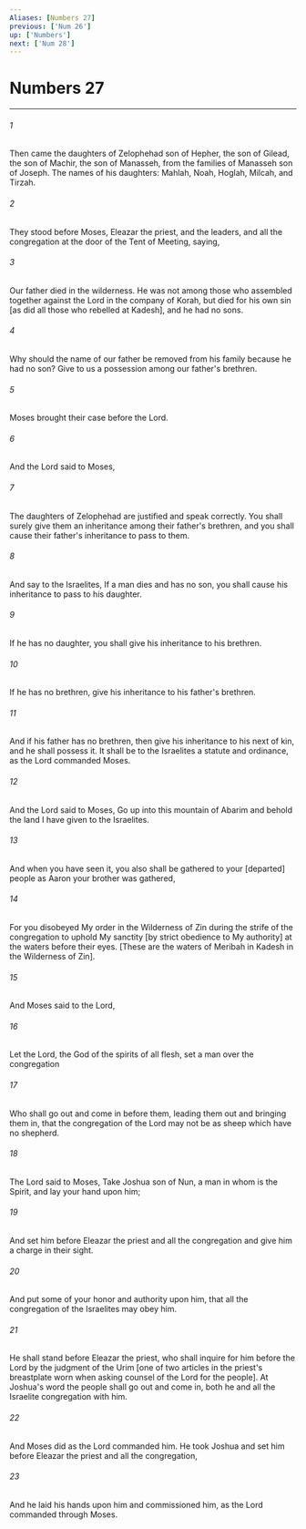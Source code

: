 ```yaml
---
Aliases: [Numbers 27]
previous: ['Num 26']
up: ['Numbers']
next: ['Num 28']
---
```

# Numbers 27

***














###### 1 






Then came the daughters of Zelophehad son of Hepher, the son of Gilead, the son of Machir, the son of Manasseh, from the families of Manasseh son of Joseph. The names of his daughters: Mahlah, Noah, Hoglah, Milcah, and Tirzah. 













###### 2 






They stood before Moses, Eleazar the priest, and the leaders, and all the congregation at the door of the Tent of Meeting, saying, 













###### 3 






Our father died in the wilderness. He was not among those who assembled together against the Lord in the company of Korah, but died for his own sin [as did all those who rebelled at Kadesh], and he had no sons. 













###### 4 






Why should the name of our father be removed from his family because he had no son? Give to us a possession among our father's brethren. 













###### 5 






Moses brought their case before the Lord. 













###### 6 






And the Lord said to Moses, 













###### 7 






The daughters of Zelophehad are justified and speak correctly. You shall surely give them an inheritance among their father's brethren, and you shall cause their father's inheritance to pass to them. 













###### 8 






And say to the Israelites, If a man dies and has no son, you shall cause his inheritance to pass to his daughter. 













###### 9 






If he has no daughter, you shall give his inheritance to his brethren. 













###### 10 






If he has no brethren, give his inheritance to his father's brethren. 













###### 11 






And if his father has no brethren, then give his inheritance to his next of kin, and he shall possess it. It shall be to the Israelites a statute and ordinance, as the Lord commanded Moses. 













###### 12 






And the Lord said to Moses, Go up into this mountain of Abarim and behold the land I have given to the Israelites. 













###### 13 






And when you have seen it, you also shall be gathered to your [departed] people as Aaron your brother was gathered, 













###### 14 






For you disobeyed My order in the Wilderness of Zin during the strife of the congregation to uphold My sanctity [by strict obedience to My authority] at the waters before their eyes. [These are the waters of Meribah in Kadesh in the Wilderness of Zin]. 













###### 15 






And Moses said to the Lord, 













###### 16 






Let the Lord, the God of the spirits of all flesh, set a man over the congregation 













###### 17 






Who shall go out and come in before them, leading them out and bringing them in, that the congregation of the Lord may not be as sheep which have no shepherd. 













###### 18 






The Lord said to Moses, Take Joshua son of Nun, a man in whom is the Spirit, and lay your hand upon him; 













###### 19 






And set him before Eleazar the priest and all the congregation and give him a charge in their sight. 













###### 20 






And put some of your honor and authority upon him, that all the congregation of the Israelites may obey him. 













###### 21 






He shall stand before Eleazar the priest, who shall inquire for him before the Lord by the judgment of the Urim [one of two articles in the priest's breastplate worn when asking counsel of the Lord for the people]. At Joshua's word the people shall go out and come in, both he and all the Israelite congregation with him. 













###### 22 






And Moses did as the Lord commanded him. He took Joshua and set him before Eleazar the priest and all the congregation, 













###### 23 






And he laid his hands upon him and commissioned him, as the Lord commanded through Moses.
